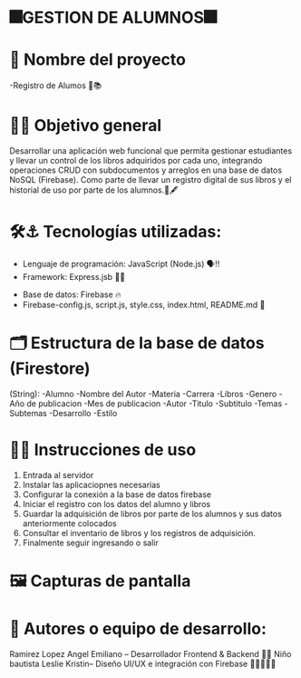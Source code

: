 # 🎆GESTION DE ALUMNOS🎆

# 📘 Nombre del proyecto
 -Registro de Alumos 👥📚

# 🎯🌟 Objetivo general
Desarrollar una aplicación web funcional que permita gestionar estudiantes y llevar un control de los libros adquiridos por cada uno, integrando operaciones CRUD con subdocumentos y arreglos en una base de datos NoSQL (Firebase). 
Como parte de llevar un registro digital de sus libros y el historial de uso por parte de los alumnos.📑🖋️

# 🛠️⚓ Tecnologías utilizadas:

* Lenguaje de programación: JavaScript (Node.js) 🗣️‼
* Framework: Express.jsb 🧷❕
- Base de datos: Firebase 🔥
- Firebase-config.js, script.js, style.css, index.html, README.md 🍄

# 🗂️ Estructura de la base de datos (Firestore)

 (String):
 -Alumno 
 -Nombre del Autor
 -Materia
 -Carrera
 -Libros
 -Genero
 -Año de publicacion
 -Mes de publicacion
 -Autor
 -Titulo
 -Subtitulo
 -Temas
 -Subtemas
 -Desarrollo
 -Estilo

# 🌟🚀 Instrucciones de uso

1. Entrada al servidor
2. Instalar las aplicaciopnes necesarias
3. Configurar la conexión a la base de datos firebase
4. Iniciar el registro con los datos del alumno y libros 
5. Guardar la adquisición de libros por parte de los alumnos y sus datos anteriormente colocados
6. Consultar el inventario de libros y los registros de adquisición.
7. Finalmente seguir ingresando o salir

# 🖼️ Capturas de pantalla 

# 👥 Autores o equipo de desarrollo:

Ramirez Lopez Angel Emiliano – Desarrollador Frontend & Backend 🧟‍♂️
Niño bautista Leslie Kristin– Diseño UI/UX e integración con Firebase 🦾🔥✨🎆🧨
